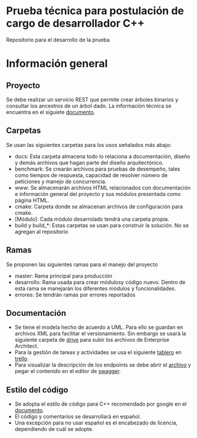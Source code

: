# Prueba técnica para postulación de cargo de desarrollador C++
Repositorio para el desarrollo de la prueba

# Información general

## Proyecto
Se debe realizar un servicio REST que permite crear árboles binarios y consultar los ancestros de un árbol dado.
La información técnica se encuentra en el siguiete [documento](prueba_tecnica_cpp.pdf).

## Carpetas
Se usan las siguientes carpetas para los usos señalados más abajo:

* docs: Esta carpeta almacena todo lo relaciona a documentación, diseño y demás archivos que hagan parte del diseño arquitectónico.
* benchmark: Se crearán archivos para pruebas de desempeño, tales como tiempos de respuesta, capacidad de resolver número de peticiones y manejo de concurrencia.
* www: Se almacenarán archivos HTML relacionados con documentación e información general del proyecto y sus módulos presentada como página HTML.
* cmake: Carpeta donde se almacenan archivos de configuración para cmake.
* [Módulo]: Cada módulo desarrolado tendrá una carpeta propia.
* build y build_*: Estas carpetas se usan para construir la solución. No se agregan al repositorio

## Ramas
Se proponen las siguientes ramas para el manejo del proyecto

* master: Rama principal para producción
* desarrollo: Rama usada para crear módulosy código nuevo. Dentro de esta rama se manejarán los diferentes módulos y funcionalidades.
* errores: Se tendrán ramas por errores reportados

## Documentación

* Se tiene el modela hecho de acuerdo a UML. Para ello se guardan en archivos XML para facilitar el versionamiento. Sin embargo se usará la siguiente carpeta de [drive](https://drive.google.com/drive/folders/1Nn47Xoq1NjK3ruurDJm0apEtBZ9_Y2KP?usp=sharing) para subir los archivos de Enterprise Architect.
* Para la gestión de tareas y actividades se usa el siguiente [tablero](https://trello.com/b/imyAlWAY/prueba-t%C3%A9cnica) en [trello](https://trello.com/es).
* Para visualizar la descripción de los endpoints se debe abrir el [archivo](docs/ENDPOINTS/swagger.yaml) y pegar el contenido en el editor de [swagger](https://editor.swagger.io/).

## Estilo del código
* Se adopta el estilo de código para C++ recomendado por google en el [documento](https://google.github.io/styleguide/cppguide.html#Naming).
* El código y comentarios se desarrollará en español.
* Una excepción para no usar español es el encabezado de licencia, dependiendo de cuál se adopte.

